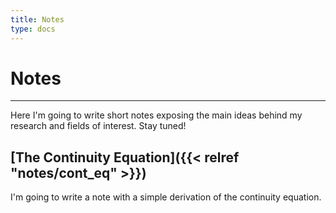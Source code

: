 ```yaml
---
title: Notes
type: docs
---
```


# Notes
---
Here I'm going to write short notes exposing the main ideas behind my research and fields of interest.
Stay tuned!

## [The Continuity Equation]({{< relref "notes/cont_eq" >}})
I'm going to write a note with a simple derivation of the continuity equation.
